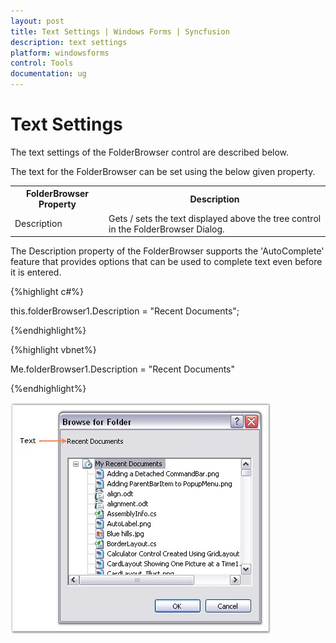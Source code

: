 ```yaml
---
layout: post
title: Text Settings | Windows Forms | Syncfusion
description: text settings
platform: windowsforms
control: Tools
documentation: ug
---
```


# Text Settings

The text settings of the FolderBrowser control are described below.

The text for the FolderBrowser can be set using the below given property.

<table>
<tr>
<th>
FolderBrowser Property</th><th>
Description</th></tr>
<tr>
<td>
Description</td><td>
Gets / sets the text displayed above the tree control in the FolderBrowser Dialog.</td></tr>
</table>
The Description property of the FolderBrowser supports the 'AutoComplete' feature that provides options that can be used to complete text even before it is entered.

{%highlight c#%}



this.folderBrowser1.Description = "Recent Documents";

{%endhighlight%}

{%highlight vbnet%}



Me.folderBrowser1.Description = "Recent Documents"

{%endhighlight%}

![](Overview_images/Overview_img412.jpeg) 